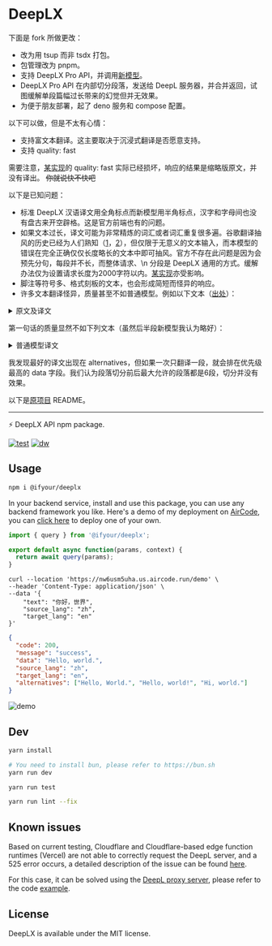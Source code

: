 # DeepLX

下面是 fork 所做更改：

* 改为用 tsup 而非 tsdx 打包。
* 包管理改为 pnpm。
* 支持 DeepLX Pro API，并调用[新模型](https://www.deepl.com/zh/blog/next-gen-language-model)。
* DeepLX Pro API 在内部切分段落，发送给 DeepL 服务器，并合并返回，试图缓解单段篇幅过长带来的幻觉但并无效果。
* 为便于朋友部署，起了 deno 服务和 compose 配置。

以下可以做，但是不太有心情：

* 支持富文本翻译。这主要取决于沉浸式翻译是否愿意支持。
* 支持 quality: fast

需要注意，[某实现](https://github.com/xiaozhou26/deeplx-pro)的 quality: fast 实际已经损坏，响应的结果是缩略版原文，并没有译出。 ~~你就说快不快吧~~

以下是已知问题：

* 标准 DeepLX 汉语译文用全角标点而新模型用半角标点，汉字和字母间也没有盘古来开空辟格。这是官方前端也有的问题。
* 如果文本过长，译文可能为非常精炼的词汇或者词汇重复很多遍。谷歌翻译抽风的历史已经为人们熟知（[1](https://www.vice.com/en/article/why-is-google-translate-spitting-out-sinister-religious-prophecies/)，[2](https://news.ycombinator.com/item?id=41335352)），但仅限于无意义的文本输入，而本模型的错误在完全正确仅仅长度略长的文本中即可抽风。官方不存在此问题是因为会预先分句，每段并不长，而整体请求、\n 分段是 DeepLX 通用的方式。缓解办法仅为设置请求长度为2000字符以内。[某实现](https://github.com/xiaozhou26/deeplx-pro)亦受影响。
* 脚注等符号多、格式刻板的文本，也会形成简短而怪异的响应。
* 许多文本翻译怪异，质量甚至不如普通模型。例如以下文本（[出处](https://tommorris.org/posts/2024/lies-damn-lies-and-business-cases-for-ai-hype/)）：

<p><details>
<summary>原文及译文</summary>

You’ll note that these tasks are ones anyone could tell you that large language models are quite good at, because there is no link between the task and actual reality. In addition, I’m a little dubious about how much effort most people are going to put into an online study when compared to the amount of effort they are likely to put into their actual job, where the consequences of performing badly include loss of income, social embarassment, and lack of professional advancement–all of which are rather more significant than missing out on a couple of extra dollars in one’s beer money pot.

你会发现,这些任务都是任何人都能告诉你的,大型语言模型非常擅长,因为任务和现实之间没有联系。此外,与大多数人可能投入实际工作的精力相比,我对大多数人将投入在线学习的精力多少感到有些怀疑,因为实际工作中表现不佳的后果包括收入损失、社交尴尬和职业发展停滞,这些后果都比错过几美元啤酒钱要严重得多。

</details></p>

第一句话的质量显然不如下列文本（虽然后半段新模型我认为略好）：

<p><details>
<summary>普通模型译文</summary>

你会注意到，这些任务是任何人都可以告诉你大型语言模型非常擅长的任务，因为任务与实际情况之间没有联系。此外，我还有点怀疑大多数人在网上学习时会投入多少精力，而他们在实际工作中可能会投入多少精力，在实际工作中表现不佳的后果包括收入损失、社交尴尬和缺乏职业发展--所有这些都比在自己的啤酒钱罐里多损失几块钱要重要得多。

</details></p>

我发现最好的译文出现在 alternatives，但如果一次只翻译一段，就会排在优先级最高的 data 字段。我们认为段落切分前后最大允许的段落都是6段，切分并没有效果。

以下是[原项目](https://github.com/ifyour/deeplx-js/tree/main) README。

----

⚡️ DeepLX API npm package.

[![test](https://badgen.net/github/checks/ifyour/deeplx/main?label=%20CI)](https://github.com/ifyour/deeplx/actions/workflows/main.yml)
[![dw](https://badgen.net/npm/dt/@ifyour/deeplx?label=Downloads)](https://www.npmjs.com/package/@ifyour/deeplx)

## Usage

```bash
npm i @ifyour/deeplx
```

In your backend service, install and use this package, you can use any backend framework you like. Here's a demo of my deployment on [AirCode](https://aircode.io), you can [click here](https://github.com/ifyour/deeplx-js) to deploy one of your own.

```js
import { query } from '@ifyour/deeplx';

export default async function(params, context) {
  return await query(params);
}
```

```curl
curl --location 'https://nw6usm5uha.us.aircode.run/demo' \
--header 'Content-Type: application/json' \
--data '{
    "text": "你好，世界",
    "source_lang": "zh",
    "target_lang": "en"
}'
```

```json
{
  "code": 200,
  "message": "success",
  "data": "Hello, world.",
  "source_lang": "zh",
  "target_lang": "en",
  "alternatives": ["Hello, World.", "Hello, world!", "Hi, world."]
}
```

![demo](https://images.mingming.dev/file/d1c6fd89334f18b34d9ac.png)

## Dev

```bash
yarn install

# You need to install bun, please refer to https://bun.sh
yarn run dev

yarn run test

yarn run lint --fix
```

## Known issues

Based on current testing, Cloudflare and Cloudflare-based edge function runtimes (Vercel) are not able to correctly request the DeepL server, and a 525 error occurs, a detailed description of the issue can be found [here](https://github.com/cloudflare/workerd/issues/776).

For this case, it can be solved using the [DeepL proxy server](https://github.com/ifyour/deepl-proxy), please refer to the code [example](https://github.com/ifyour/deeplx-for-cloudflare).

## License

DeepLX is available under the MIT license.
